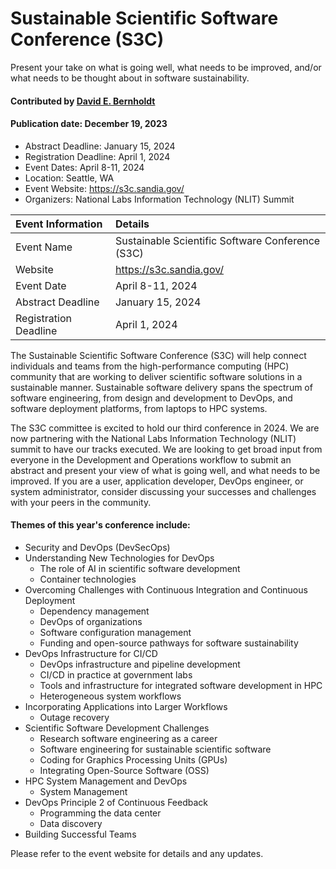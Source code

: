 # Sustainable Scientific Software Conference (S3C)

Present your take on what is going well, what needs to be improved, and/or what needs to be thought about in software sustainability.

#### Contributed by [David E. Bernholdt](https://github.com/bernhold)
#### Publication date: December 19, 2023

- Abstract Deadline: January 15, 2024
- Registration Deadline: April 1, 2024
- Event Dates: April 8-11, 2024 
- Location: Seattle, WA
- Event Website: https://s3c.sandia.gov/
- Organizers: National Labs Information Technology (NLIT) Summit

Event Information | Details
:--- | :---			   
Event Name | Sustainable Scientific Software Conference (S3C)
Website | <https://s3c.sandia.gov/>  
Event Date | April 8-11, 2024
Abstract Deadline | January 15, 2024
Registration Deadline | April 1, 2024

The Sustainable Scientific Software Conference (S3C) will help connect individuals and teams from the high-performance computing (HPC) community that are working to deliver scientific software solutions in a sustainable manner. Sustainable software delivery spans the spectrum of software engineering, from design and development to DevOps, and software deployment platforms, from laptops to HPC systems.

The S3C committee is excited to hold our third conference in 2024. We are now partnering with the National Labs Information Technology (NLIT) summit to have our tracks executed. We are looking to get broad input from everyone in the Development and Operations workflow to submit an abstract and present your view of what is going well, and what needs to be improved. If you are a user, application developer, DevOps engineer, or system administrator, consider discussing your successes and challenges with your peers in the community.

#### Themes of this year's conference include:

* Security and DevOps (DevSecOps)
* Understanding New Technologies for DevOps
    * The role of AI in scientific software development
    * Container technologies
* Overcoming Challenges with Continuous Integration and Continuous Deployment
    * Dependency management
    * DevOps of organizations
    * Software configuration management
    * Funding and open-source pathways for software sustainability
* DevOps Infrastructure for CI/CD
    * DevOps infrastructure and pipeline development
    * CI/CD in practice at government labs
    * Tools and infrastructure for integrated software development in HPC
    * Heterogeneous system workflows
* Incorporating Applications into Larger Workflows
    * Outage recovery
* Scientific Software Development Challenges
    * Research software engineering as a career
    * Software engineering for sustainable scientific software
    * Coding for Graphics Processing Units (GPUs)
    * Integrating Open-Source Software (OSS)
* HPC System Management and DevOps
    * System Management
* DevOps Principle 2 of Continuous Feedback
    * Programming the data center
    * Data discovery
* Building Successful Teams

Please refer to the event website for details and any updates.

<!---
Publish: yes
Topics: conferences and workshops, software sustainability
--->
